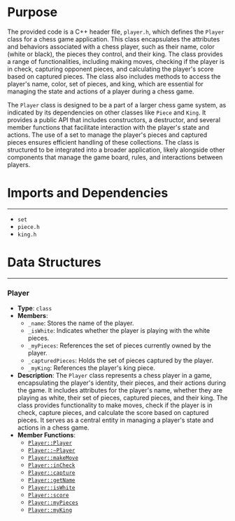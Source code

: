# Purpose
The provided code is a C++ header file, `player.h`, which defines the `Player` class for a chess game application. This class encapsulates the attributes and behaviors associated with a chess player, such as their name, color (white or black), the pieces they control, and their king. The class provides a range of functionalities, including making moves, checking if the player is in check, capturing opponent pieces, and calculating the player's score based on captured pieces. The class also includes methods to access the player's name, color, set of pieces, and king, which are essential for managing the state and actions of a player during a chess game.

The `Player` class is designed to be a part of a larger chess game system, as indicated by its dependencies on other classes like `Piece` and `King`. It provides a public API that includes constructors, a destructor, and several member functions that facilitate interaction with the player's state and actions. The use of a set to manage the player's pieces and captured pieces ensures efficient handling of these collections. The class is structured to be integrated into a broader application, likely alongside other components that manage the game board, rules, and interactions between players.
# Imports and Dependencies

---
- `set`
- `piece.h`
- `king.h`


# Data Structures

---
### Player<!-- {{#data_structure:Player}} -->
- **Type**: `class`
- **Members**:
    - `_name`: Stores the name of the player.
    - `_isWhite`: Indicates whether the player is playing with the white pieces.
    - `_myPieces`: References the set of pieces currently owned by the player.
    - `_capturedPieces`: Holds the set of pieces captured by the player.
    - `_myKing`: References the player's king piece.
- **Description**: The `Player` class represents a chess player in a game, encapsulating the player's identity, their pieces, and their actions during the game. It includes attributes for the player's name, whether they are playing as white, their set of pieces, captured pieces, and their king. The class provides functionality to make moves, check if the player is in check, capture pieces, and calculate the score based on captured pieces. It serves as a central entity in managing a player's state and actions in a chess game.
- **Member Functions**:
    - [`Player::Player`](player.cpp.driver.md#PlayerPlayer)
    - [`Player::~Player`](player.cpp.driver.md#PlayerPlayer)
    - [`Player::makeMove`](player.cpp.driver.md#PlayermakeMove)
    - [`Player::inCheck`](player.cpp.driver.md#PlayerinCheck)
    - [`Player::capture`](player.cpp.driver.md#Playercapture)
    - [`Player::getName`](player.cpp.driver.md#PlayergetName)
    - [`Player::isWhite`](player.cpp.driver.md#PlayerisWhite)
    - [`Player::score`](player.cpp.driver.md#Playerscore)
    - [`Player::myPieces`](player.cpp.driver.md#PlayermyPieces)
    - [`Player::myKing`](player.cpp.driver.md#PlayermyKing)


